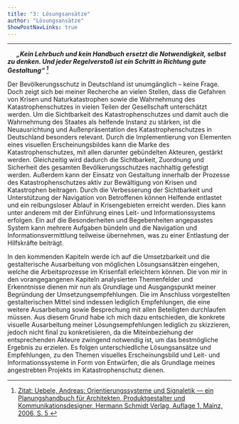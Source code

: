```yaml
---
title: "3: Lösungsansätze"
author: "Lösungsansätze"
ShowPostNavLinks: true
---
```

***
<i><b><div style="text-indent: 20px;">
„Kein Lehrbuch und kein Handbuch
ersetzt die Notwendigkeit, selbst zu
denken. Und jeder Regelverstoß ist ein
Schritt in Richtung gute Gestaltung“ [^1]
</div></i></b>

Der Bevölkerungsschutz in Deutschland ist unumgänglich – keine
Frage. Doch zeigt sich bei meiner Recherche an vielen Stellen,
dass die Gefahren von Krisen und Naturkatastrophen sowie die
Wahrnehmung des Katastrophenschutzes in vielen Teilen der
Gesellschaft unterschätzt werden. Um die Sichtbarkeit des
Katastrophenschutzes und damit auch die Wahrnehmung des
Staates als helfende Instanz zu stärken, ist die Neuausrichtung
und Außenpräsentation des Katastrophenschutzes in Deutschland
besonders relevant. Durch die Implementierung von
Elementen eines visuellen Erscheinungsbildes kann die Marke des
Katastrophenschutzes, mit allen darunter gebündelten Akteuren,
gestärkt werden. Gleichzeitig wird dadurch die Sichtbarkeit,
Zuordnung und Sicherheit des gesamten Bevölkerungsschutzes
nachhaltig gefestigt werden. Außerdem kann der Einsatz von
Gestaltung innerhalb der Prozesse des Katastrophenschutzes
aktiv zur Bewältigung von Krisen und Katastrophen beitragen.
Durch die Verbesserung der Sichtbarkeit und Unterstützung der
Navigation von Betroffenen können Helfende entlastet und ein
reibungsloser Ablauf in Krisengebieten erreicht werden. Dies kann
unter anderem mit der Einführung eines Leit- und Informationssystems
erfolgen. Ein auf die Besonderheiten und Begebenheiten
angepasstes System kann mehrere Aufgaben bündeln und die
Navigation und Informationsvermittlung teilweise übernehmen,
was zu einer Entlastung der Hilfskräfte beiträgt.

In den kommenden Kapiteln werde ich auf die Umsetzbarkeit und
die gestalterische Ausarbeitung von möglichen Lösungsansätzen
eingehen, welche die Arbeitsprozesse im Krisenfall erleichtern
können. Die von mir in den vorangegangenen Kapiteln analysierten
Themenfelder und Erkenntnisse dienen mir nun als Grundlage
und Ausgangspunkt meiner Begründung der Umsetzungsempfehlungen.
Die im Anschluss vorgestellten gestalterischen Mittel
sind indessen lediglich Empfehlungen, die eine weitere Ausarbeitung
sowie Besprechung mit allen Beteiligten durchlaufen müssen.
Aus diesem Grund habe ich mich dazu entschieden, die konkrete visuelle Ausarbeitung meiner Lösungsempfehlungen lediglich zu skizzieren, jedoch nicht final zu konkretisieren, da die Miteinbeziehung der entsprechenden Akteure zwingend notwendig
ist, um das bestmögliche Ergebnis zu erzielen. Es folgen unterschiedliche
Lösungsansätze und Empfehlungen, zu den Themen visuelles Erscheinungsbild und Leit- und Informationssysteme in Form von Entwürfen, die als Grundlage meines angestrebten
Projekts im Katastrophenschutz dienen.

[^1]: <font color="grey">[Zitat: Uebele, Andreas: Orientierungssysteme und Signaletik — ein Planungshandbuch für Architekten, Produktgestalter und Kommunikationsdesigner, Hermann Schmidt Verlag, Auflage 1, Mainz, 2006, S. 5 <i> <u> ]()</font></u></i>